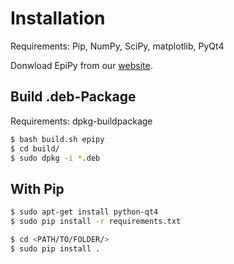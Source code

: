 # Installation

Requirements: Pip, NumPy, SciPy, matplotlib, PyQt4

Donwload EpiPy from our [website](http://ckaus.github.io/EpiPy/).

## Build .deb-Package

Requirements: dpkg-buildpackage

```bash
$ bash build.sh epipy
$ cd build/
$ sudo dpkg -i *.deb
```

## With Pip

```bash
$ sudo apt-get install python-qt4
$ sudo pip install -r requirements.txt
```

```bash
$ cd <PATH/TO/FOLDER/>
$ sudo pip install .
```
